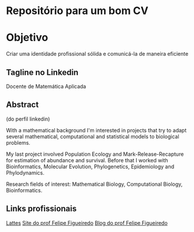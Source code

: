 # Repositório para um bom CV

# Objetivo

Criar uma identidade profissional sólida e comunicá-la de maneira eficiente

## Tagline no Linkedin
Docente de Matemática Aplicada

## Abstract
(do perfil linkedin)

With a mathematical background I'm interested in projects that try to adapt several mathematical, computational and statistical models to biological problems.

My last project involved Population Ecology and Mark-Release-Recapture for estimation of abundance and survival. Before that I worked with Bioinformatics, Molecular Evolution, Phylogenetics, Epidemiology and Phylodynamics.

Research fields of interest: Mathematical Biology, Computational Biology, Bioinformatics.

## Links profissionais
[Lattes](http://lattes.cnpq.br/1771110726925698)
[Site do prof Felipe Figueiredo](https://sites.google.com/site/proffelipefigueiredo/)
[Blog do prof Felipe Figueiredo](http://proffelipefigueiredo.blogspot.com/)
